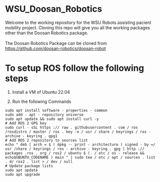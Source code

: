 # WSU_Doosan_Robotics
Welcome to the working repository for the WSU Robots assisting pacient mobility project. Cloning this repo will give you all the working packages other than the Doosan Robotics package.<br> <br>
The Doosan Robotics Package can be cloned from https://github.com/doosan-robotics/doosan-robot

# To setup ROS follow the following steps

1. Install a VM of Ubuntu 22.04

2. Run the following Commands
```
sudo apt install software - properties - common
sudo add - apt - repository universe
sudo apt update && sudo apt install curl -y
# Add ROS 2 GPG key
sudo curl - sSL https :// raw . githubusercontent . com / ros /rosdistro / master / ros . key -o / usr / share / keyrings / ros -archive - keyring . gpg1
# Add ROS 2 repository to sources list
echo " deb [ arch = $ ( dpkg -- print - architecture ) signed - by =/ usr /share / keyrings / ros - archive - keyring . gpg ] http :// packages .ros . org / ros2 / ubuntu $ (. / etc / os - release && echo$UBUNTU_CODENAME ) main " | sudo tee / etc / apt / sources . list . d/ ros2 . list > / dev / null
# Update package lists
sudo apt update
sudo apt upgrade
```

